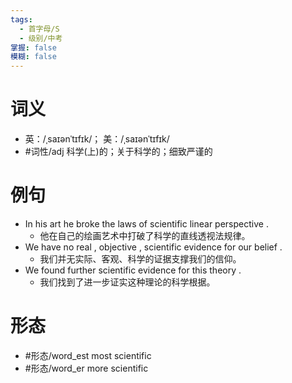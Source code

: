 ```yaml
---
tags:
  - 首字母/S
  - 级别/中考
掌握: false
模糊: false
---
```

# 词义
- 英：/ˌsaɪənˈtɪfɪk/； 美：/ˌsaɪənˈtɪfɪk/
- #词性/adj  科学(上)的；关于科学的；细致严谨的
# 例句
- In his art he broke the laws of scientific linear perspective .
	- 他在自己的绘画艺术中打破了科学的直线透视法规律。
- We have no real , objective , scientific evidence for our belief .
	- 我们并无实际、客观、科学的证据支撑我们的信仰。
- We found further scientific evidence for this theory .
	- 我们找到了进一步证实这种理论的科学根据。
# 形态
- #形态/word_est most scientific
- #形态/word_er more scientific
